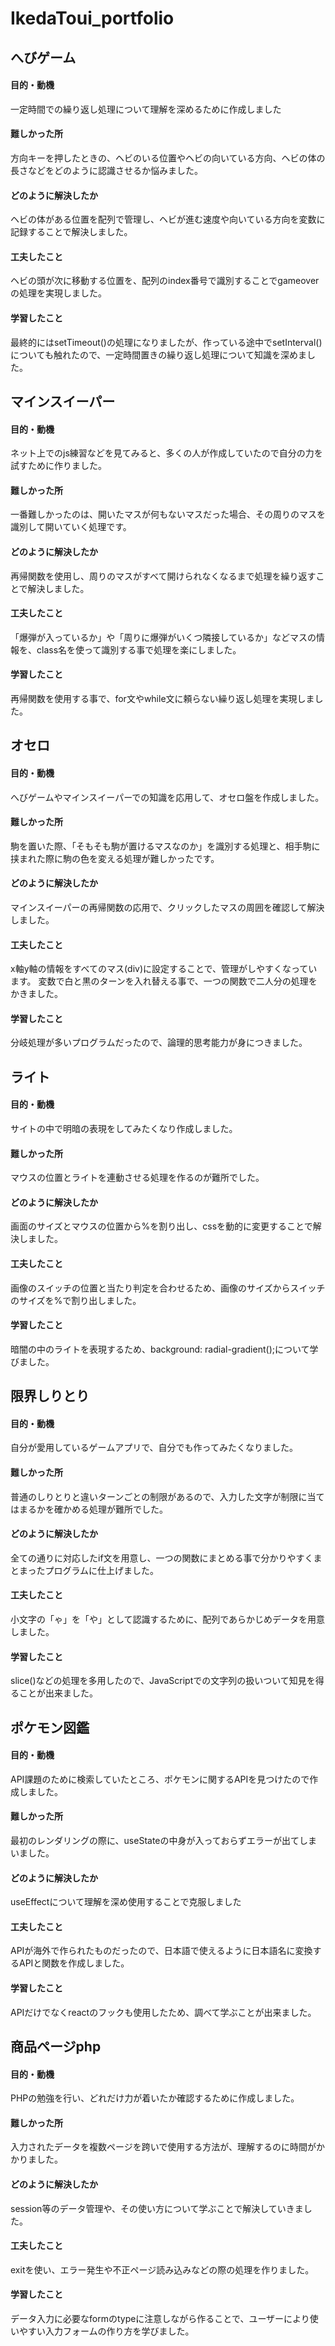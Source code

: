 # IkedaToui_portfolio

##  へびゲーム
####  目的・動機
一定時間での繰り返し処理について理解を深めるために作成しました
#### 難しかった所
方向キーを押したときの、ヘビのいる位置やヘビの向いている方向、ヘビの体の長さなどをどのように認識させるか悩みました。
#### どのように解決したか
ヘビの体がある位置を配列で管理し、ヘビが進む速度や向いている方向を変数に記録することで解決しました。
#### 工夫したこと
ヘビの頭が次に移動する位置を、配列のindex番号で識別することでgameoverの処理を実現しました。
#### 学習したこと
最終的にはsetTimeout()の処理になりましたが、作っている途中でsetInterval()についても触れたので、一定時間置きの繰り返し処理について知識を深めました。
    
## マインスイーパー
#### 目的・動機
ネット上でのjs練習などを見てみると、多くの人が作成していたので自分の力を試すために作りました。
#### 難しかった所
一番難しかったのは、開いたマスが何もないマスだった場合、その周りのマスを識別して開いていく処理です。
#### どのように解決したか
再帰関数を使用し、周りのマスがすべて開けられなくなるまで処理を繰り返すことで解決しました。
#### 工夫したこと
「爆弾が入っているか」や「周りに爆弾がいくつ隣接しているか」などマスの情報を、class名を使って識別する事で処理を楽にしました。
#### 学習したこと
再帰関数を使用する事で、for文やwhile文に頼らない繰り返し処理を実現しました。

## オセロ
#### 目的・動機
へびゲームやマインスイーパーでの知識を応用して、オセロ盤を作成しました。
#### 難しかった所
 駒を置いた際、「そもそも駒が置けるマスなのか」を識別する処理と、相手駒に挟まれた際に駒の色を変える処理が難しかったです。
#### どのように解決したか
マインスイーパーの再帰関数の応用で、クリックしたマスの周囲を確認して解決しました。
#### 工夫したこと
x軸y軸の情報をすべてのマス(div)に設定することで、管理がしやすくなっています。
変数で白と黒のターンを入れ替える事で、一つの関数で二人分の処理をかきました。
#### 学習したこと
分岐処理が多いプログラムだったので、論理的思考能力が身につきました。

## ライト
#### 目的・動機
サイトの中で明暗の表現をしてみたくなり作成しました。
#### 難しかった所
マウスの位置とライトを連動させる処理を作るのが難所でした。
#### どのように解決したか
画面のサイズとマウスの位置から%を割り出し、cssを動的に変更することで解決しました。
#### 工夫したこと
画像のスイッチの位置と当たり判定を合わせるため、画像のサイズからスイッチのサイズを%で割り出しました。
#### 学習したこと
暗闇の中のライトを表現するため、background: radial-gradient();について学びました。

## 限界しりとり
#### 目的・動機
自分が愛用しているゲームアプリで、自分でも作ってみたくなりました。
#### 難しかった所
普通のしりとりと違いターンごとの制限があるので、入力した文字が制限に当てはまるかを確かめる処理が難所でした。
#### どのように解決したか
全ての通りに対応したif文を用意し、一つの関数にまとめる事で分かりやすくまとまったプログラムに仕上げました。
#### 工夫したこと
小文字の「ゃ」を「や」として認識するために、配列であらかじめデータを用意しました。
#### 学習したこと
slice()などの処理を多用したので、JavaScriptでの文字列の扱いついて知見を得ることが出来ました。

## ポケモン図鑑
#### 目的・動機
API課題のために検索していたところ、ポケモンに関するAPIを見つけたので作成しました。
#### 難しかった所
最初のレンダリングの際に、useStateの中身が入っておらずエラーが出てしまいました。
#### どのように解決したか
useEffectについて理解を深め使用することで克服しました
#### 工夫したこと
APIが海外で作られたものだったので、日本語で使えるように日本語名に変換するAPIと関数を作成しました。
#### 学習したこと
APIだけでなくreactのフックも使用したため、調べて学ぶことが出来ました。

## 商品ページphp
#### 目的・動機
PHPの勉強を行い、どれだけ力が着いたか確認するために作成しました。
#### 難しかった所
入力されたデータを複数ページを跨いで使用する方法が、理解するのに時間がかかりました。
#### どのように解決したか
session等のデータ管理や、その使い方について学ぶことで解決していきました。
#### 工夫したこと
exitを使い、エラー発生や不正ページ読み込みなどの際の処理を作りました。
#### 学習したこと
データ入力に必要なformのtypeに注意しながら作ることで、ユーザーにより使いやすい入力フォームの作り方を学びました。

